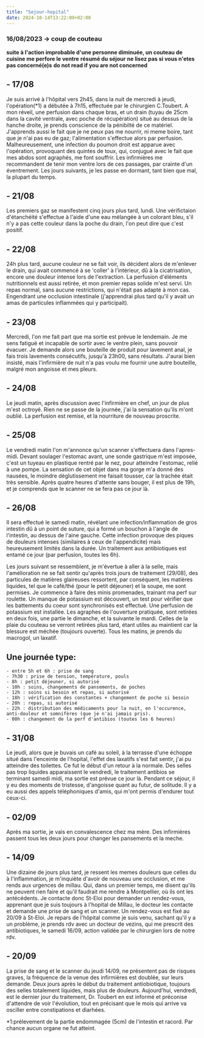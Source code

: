 ```yaml
---
title: "Sejour-hopital"
date: 2024-10-14T13:22:09+02:00
---
```


### 16/08/2023 -> coup de couteau

**suite à l'action improbable d'une personne diminuée, un couteau de cuisine me perfore le ventre**
**résumé du séjour**
**ne lisez pas si vous n'etes pas concerné(e)s**
**do not read if you are not concerned**

## - 17/08
Je suis arrivé à l'hôpital vers 2h45, dans la nuit de mercredi à jeudi, l'opération(\*1) a débutée à 7h15, effectuée par le chirurgien C.Toubert.
A mon réveil, une perfusion dans chaque bras, et un drain (tuyau de 25cm dans la cavité ventrale, avec poche de récupération) situé au dessus de la hanche droite, je prends conscience de la pénibilté de ce matériel.
J'apprends aussi le fait que je ne peux pas me nourrir, ni meme boire, tant que je n'ai pas eu de gaz; l'alimentation s'effectue alors par perfusion.
Malheureusement, une infection du poumon droit est apparue avec l'opération, provoquant des quintes de toux, qui, conjugué avec le fait que mes abdos sont agraphés, me font souffrir. Les infirmières me recommandent de tenir mon ventre lors de ces passages, par crainte d'un éventrement.
Les jours suivants, je les passe en dormant, tant bien que mal, la plupart du temps.

## - 21/08
Les premiers gaz se manifestent cinq jours plus tard, lundi.
Une vérifictaion d'étanchéité s'effectue à l'aide d'une eau mélangée à un colorant bleu, s'il n'y a pas cette couleur dans la poche du drain, l'on peut dire que c'est positif.

## - 22/08
24h plus tard, aucune couleur ne se fait voir, ils décident alors de m'enlever le drain, qui avait commencé à se 'coller' à l'intérieur, dû à la cicatrisation, encore une douleur intense lors de l'extraction.
La perfusion d'éléments nutritionnels est aussi retirée, et mon premier repas solide m'est servi. Un repas normal, sans aucune restrictions, qui n'était pas adapté à mon cas. Engendrant une occlusion intestinale (j'apprendrai plus tard qu'il y avait un amas de particules inflammées qui y participait).

## - 23/08
Mercredi, l'on me fait part que ma sortie est prévue le lendemain. Je me sens fatigué et incapable de sortir avec le ventre plein, sans pouvoir évacuer.
Je demande alors une bouteille de produit pour lavement anal, je fais trois lavements consécutifs, jusqu'à 23h00, sans résultats. J'aurai bien insisté, mais l'infirmière de nuit n'a pas voulu me fournir une autre bouteille, malgré mon angoisse et mes pleurs.

## - 24/08
Le jeudi matin, après discussion avec l'infirmière en chef, un jour de plus m'est octroyé.
Rien ne se passe de la journée, j'ai la sensation qu'ils m'ont oublié. La perfusion est remise, et la nourriture de nouveau proscrite.

## - 25/08
Le vendredi matin l'on m'annonce qu'un scanner s'effectuera dans l'apres-midi. Devant soulager l'estomac avant, une sonde gastrique m'est imposée, c'est un tuyeau en plastique rentré par le nez, pour atteindre l'estomac, relié à une pompe. La sensation de cet objet dans ma gorge m'a donné des nausées, le moindre déglutissement me faisait tousser, car la trachée était très sensible.
Après quatre heures d'attente sans bouger, il est plus de 19h, et je comprends que le scanner ne se fera pas ce jour là.

## - 26/08
Il sera effectué le samedi matin, révélant une infection/inflammation de gros intestin dû à un point de suture, qui a formé un bouchon à l'angle de l'intestin, au dessus de l'aine gauche. Cette infection provoque des piques de douleurs intenses (similaires à ceux de l'appendicite) mais heureusement limités dans la durée. Un traitement aux antibiotiques est entamé ce jour (par perfusion, toutes les 6h).

Les jours suivant se ressemblent, je m'évertue à aller à la selle, mais l'amélioration ne se fait sentir qu'après trois jours de traitement (29/08), des particules de matières glaireuses ressortent, par conséquent, les matières liquides, tel que le café/thé (pour le petit déjeuner) et la soupe, me sont permises.
Je commence à faire des minis promenades, trainant ma perf sur roulette.
Un manque de potassium est découvert, un test pour vérifier que les battements du coeur sont synchronisés est effectué. Une perfusion de potassium est installée.
Les agraphes de l'ouverture pratiquée, sont retirées en deux fois, une partie le dimanche, et la suivante le mardi. Celles de la plaie du couteau se verront retirées plus tard, étant utiles au maintient car la blessure est méchée (toujours ouverte).
Tous les matins, je prends du macrogol, un laxatif.

## Une journée type:
    - entre 5h et 6h : prise de sang
    - 7h30 : prise de tension, température, pouls
    - 8h : petit déjeuner, si autorisé
    - 10h : soins, changements de pansements, de poches
    - 12h : soins si besoin et repas, si autorisé
    - 18h : vérification des constantes + changement de poche si besoin
    - 20h : repas, si autorisé
    - 22h : distribution des médicaments pour la nuit, en l'occurence, anti-douleur et somnifères (que je n'ai jamais pris).
    - 00h : changement de la perf d'antibios (toutes les 6 heures)

## - 31/08
Le jeudi, alors que je buvais un café au soleil, à la terrasse d'une échoppe situé dans l'enceinte de l'hopital, l'effet des laxatifs s'est fait sentir, j'ai pu atteindre des toilettes.
Ce fut le début d'un retour à la normale.
Des selles pas trop liquides apparaissent le vendredi, le traitement antibios se terminant samedi midi, ma sortie est prévue ce jour là.
Pendant ce séjour, il y eu des moments de tristesse, d'angoisse quant au futur, de solitude. Il y a eu aussi des appels téléphoniques d'amis, qui m'ont permis d'endurer tout ceux-ci.

## - 02/09
Après ma sortie, je vais en convalescence chez ma mère. Des infirmières passent tous les deux jours pour changer les pansements et la meche.

## - 14/09
Une dizaine de jours plus tard, je ressent les memes douleurs que celles du à l'inflammation, je m'inquiète d'avoir de nouveau une occlusion, et me rends aux urgences de millau.
Qui, dans un premier temps, me disent qu'ils ne peuvent rien faire et qu'il faudrait me rendre à Montpellier, où ils ont les antécédents.
Je contacte donc St-Eloi pour demander un rendez-vous, apprenant que je suis toujours à l'hopital de Millau, le docteur les contacte et demande une prise de sang et un scanner. Un rendez-vous est fixé au 20/09 à St-Eloi.
Je repars de l'hôpital comme je suis venu, sachant qu'il y a un problème, je prends rdv avec un docteur de vezins, qui me prescrit des antibiotiques, le samedi 16/09, action validée par le chirurgien lors de notre rdv.

## - 20/09
La prise de sang et le scanner du jeudi 14/09, ne présentent pas de risques graves, la fréquence de la venue des infirmières est doublée, sur leurs demande.
Deux jours après le début du traitement antiobiotique, toujours des selles totalement liquides, mais plus de douleurs. Aujourd'hui, vendredi, est le dernier jour du traitement, Dr. Toubert en est informé et préconise d'attendre de voir l'évolution, tout en précisant que le mois qui arrive va osciller entre constipations et diarhées.


\*1:prélevement de la partie endommagée (5cm) de l'intestin et racord. Par chance aucun organe ne fut atteint. 
